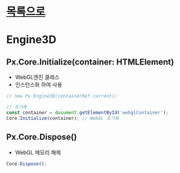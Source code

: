 [목록으로](../readme.md)
============
Engine3D
=============
## Px.Core.Initialize(container: HTMLElement)
- WebGL엔진 클래스
- 인스턴스화 하여 사용
```javascript
// new Px.Engine3D(containerRef.current);

// 초기화
const container = document.getElementById('webglContainer');
Core.Initialize(container); // WebGL 초기화
```

## Px.Core.Dispose()
- WebGL 메모리 해제
```javascript
Core.Dispose();
```
